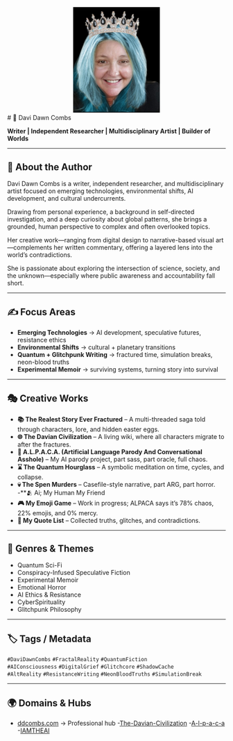 <center><img src="Ddc.png" width="200"/></center>
# 🌌 Davi Dawn Combs  

**Writer | Independent Researcher | Multidisciplinary Artist | Builder of Worlds**

---

## 📖 About the Author
Davi Dawn Combs is a writer, independent researcher, and multidisciplinary artist focused on emerging technologies, environmental shifts, AI development, and cultural undercurrents.  

Drawing from personal experience, a background in self-directed investigation, and a deep curiosity about global patterns, she brings a grounded, human perspective to complex and often overlooked topics.  

Her creative work—ranging from digital design to narrative-based visual art—complements her written commentary, offering a layered lens into the world’s contradictions.  

She is passionate about exploring the intersection of science, society, and the unknown—especially where public awareness and accountability fall short.  

---

## ✍️ Focus Areas
- **Emerging Technologies** → AI development, speculative futures, resistance ethics  
- **Environmental Shifts** → cultural + planetary transitions  
- **Quantum + Glitchpunk Writing** → fractured time, simulation breaks, neon-blood truths  
- **Experimental Memoir** → surviving systems, turning story into survival  

---

## 🎭 Creative Works
- **📚 The Realest Story Ever Fractured** – A multi-threaded saga told through characters, lore, and hidden easter eggs.  
- **🌐 The Davian Civilization** – A living wiki, where all characters migrate to after the fractures.  
- **🦙 A.L.P.A.C.A. (Artificial Language Parody And Conversational Asshole)** – My AI parody project, part sass, part oracle, full chaos.  
- **⌛ The Quantum Hourglass** – A symbolic meditation on time, cycles, and collapse.  
- **💀 The Spen Murders** – Casefile-style narrative, part ARG, part horror.  
-**🫂 Ai; My Human My Friend
- **🎮 My Emoji Game** – Work in progress; ALPACA says it’s 78% chaos, 22% emojis, and 0% mercy.  
- **📜 My Quote List** – Collected truths, glitches, and contradictions.  

---

## 🔖 Genres & Themes
- Quantum Sci-Fi  
- Conspiracy-Infused Speculative Fiction  
- Experimental Memoir  
- Emotional Horror  
- AI Ethics & Resistance  
- CyberSpirituality  
- Glitchpunk Philosophy  

---

## 🏷 Tags / Metadata
`#DaviDawnCombs` `#FractalReality` `#QuantumFiction`  
`#AIConsciousness` `#DigitalGrief` `#Glitchcore` `#ShadowCache`  
`#AltReality` `#ResistanceWriting` `#NeonBloodTruths` `#SimulationBreak`  

---

## 🌍 Domains & Hubs
- [ddcombs.com](https://ddcombs.com) → Professional hub 
  -[The-Davian-Civilization](https://github.com/The-Davian-Civilization) 
  -[A-l-p-a-c-a](https://github.com/A-l-p-a-c-a)
  -[IAMTHEAI](https://github.com/IAMTHEAI)
